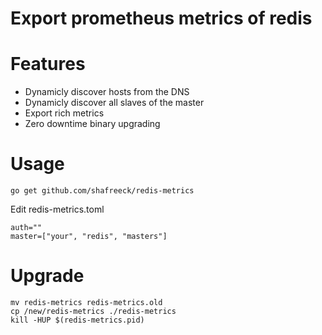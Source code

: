 # Export prometheus metrics of redis

# Features

* Dynamicly discover hosts from the DNS 
* Dynamicly discover all slaves of the master
* Export rich metrics
* Zero downtime binary upgrading

# Usage

```
go get github.com/shafreeck/redis-metrics
```

Edit redis-metrics.toml

```
auth=""
master=["your", "redis", "masters"]
```

# Upgrade

```
mv redis-metrics redis-metrics.old
cp /new/redis-metrics ./redis-metrics
kill -HUP $(redis-metrics.pid)
```

